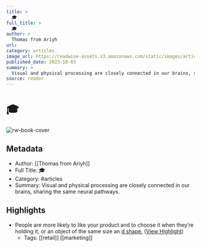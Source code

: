 ```yaml
---
title: >
  🎓
full_title: >
  🎓
author: >
  Thomas from Ariyh
url: 
category: articles
image_url: https://readwise-assets.s3.amazonaws.com/static/images/article3.5c705a01b476.png
published_date: 2023-10-03
summary: >
  Visual and physical processing are closely connected in our brains, sharing the same neural pathways.
source: reader
---
```

# 🎓

![rw-book-cover](https://readwise-assets.s3.amazonaws.com/static/images/article3.5c705a01b476.png)

## Metadata
- Author: [[Thomas from Ariyh]]
- Full Title: 🎓
- Category: #articles
- Summary: Visual and physical processing are closely connected in our brains, sharing the same neural pathways.

## Highlights
- People are more likely to like your product and to choose it when they’re holding it, or an object of the same size an [d shape.](https://link.mail.beehiiv.com/ss/c/ra-RT6kYase58ESdJgDulM8rBiqKJMdA04ZKj6QMhhf5sAjBNVMkEawiA5DHQHaxgByI8swUHGeX3VIKsTfF9wWlf0Rd8WhoPZ-tXIdnn56cAMYjj_n6R2Czf6KjMgnFC19op8uuExqM_LxRknTYG4KH9Z08pl18vvFb5aL-p6g/404/m-qC91pLR6ii3PnPaKcF-Q/h15/fJr1EFOdFFmcWtoDgMOuWcPWxSrKhdOCbiZ9e_Nzyro) ([View Highlight](https://read.readwise.io/read/01hbtbg9wvyravev5jm6vvy2vv))
    - Tags: [[retail]] [[marketing]] 


